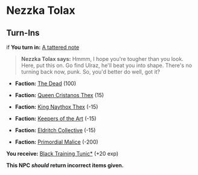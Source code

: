 # Nezzka Tolax
## Turn-Ins





if **You turn in:** [A tattered note](/item/18757)


>**Nezzka Tolax says:** Hmmm, I hope you're tougher than you look. Here, put this on. Go find Ulraz, he'll beat you into shape. There's no turning back now, punk. So, you'd better do well, got it?


* __Faction:__ [The Dead](/faction/239) (100)


* __Faction:__ [Queen Cristanos Thex](/faction/303) (15)


* __Faction:__ [King Naythox Thex](/faction/278) (-15)


* __Faction:__ [Keepers of the Art](/faction/275) (-15)


* __Faction:__ [Eldritch Collective](/faction/245) (-15)


* __Faction:__ [Primordial Malice](/faction/1522) (-200)


 **You receive:**  [Black Training Tunic*](/item/13586) (+20 exp)

**This NPC *should* return incorrect items given.**






